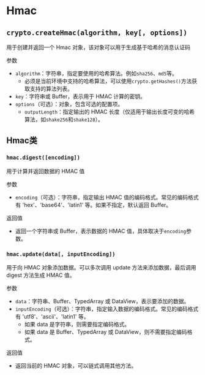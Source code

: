 # Hmac
## `crypto.createHmac(algorithm, key[, options])`
用于创建并返回一个 Hmac 对象，该对象可以用于生成基于哈希的消息认证码

参数
- `algorithm`：字符串，指定要使用的哈希算法。例如`sha256`、`md5`等。
  - 必须是当前环境中支持的哈希算法，可以使用`crypto.getHashes()`方法获取支持的算法列表。
- `key`：字符串或 Buffer，表示用于 HMAC 计算的密钥。
- `options`（可选）：对象，包含可选的配置项。
  - `outputLength`：指定输出的 HMAC 长度（仅适用于输出长度可变的哈希算法，如`shake256`和`shake128`）。
## Hmac类
### `hmac.digest([encoding])`
用于计算并返回数据的 HMAC 值

参数
- `encoding`（可选）：字符串，指定输出 HMAC 值的编码格式。常见的编码格式有 'hex'、'base64'、'latin1' 等。如果不指定，默认返回 Buffer。

返回值
- 返回一个字符串或 Buffer，表示数据的 HMAC 值，具体取决于`encoding`参数。
### `hmac.update(data[, inputEncoding])`
用于向 HMAC 对象添加数据。可以多次调用 update 方法来添加数据，最后调用 digest 方法生成 HMAC 值。

参数
- `data`：字符串、Buffer、TypedArray 或 DataView，表示要添加的数据。
- `inputEncoding`（可选）：字符串，指定输入数据的编码格式。常见的编码格式有 'utf8'、'ascii'、'latin1' 等。
  - 如果 data 是字符串，则需要指定编码格式。
  - 如果 data 是 Buffer、TypedArray 或 DataView，则不需要指定编码格式。

返回值
- 返回当前的 HMAC 对象，可以链式调用其他方法。